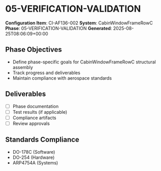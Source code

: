 # 05-VERIFICATION-VALIDATION

**Configuration Item**: CI-AF136-002
**System**: CabinWindowFrameRowC
**Phase**: 05-VERIFICATION-VALIDATION
**Generated**: 2025-08-25T08:06:09+00:00

## Phase Objectives
- Define phase-specific goals for CabinWindowFrameRowC structural assembly
- Track progress and deliverables
- Maintain compliance with aerospace standards

## Deliverables
- [ ] Phase documentation
- [ ] Test results (if applicable)
- [ ] Compliance artifacts
- [ ] Review approvals

## Standards Compliance
- DO-178C (Software)
- DO-254 (Hardware)
- ARP4754A (Systems)

